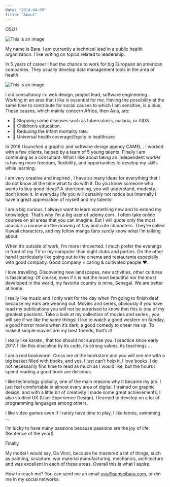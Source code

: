 ```yaml
---
date: "2014-04-09"
title: "About"
---
```


OSU ! 

![This is an image](/img/bara.jpg)


My name is Bara. I am currently a technical lead in a public health organization.  I like writing on topics related to leadership.

In 5 years of career I had the chance to work for big European an american companies. They usually develop data management tools in the area of ​​ health.

![This is an image](/img/separateur-africain-1.png)

I did consultancy in: web design, project lead, software engineering . Working in an area that i like is essential for me. Having the possibility at the same time to contribute for social causes to which I am sensitive, is a plus. These causes, which mainly concern Africa, then Asia, are:

* 🎯 Stopping some diseases such as tuberculosis, malaria, or AIDS.
* 🎯 Children’s education.
* 🎯 Reducing the infant mortality rate.
* 🎯 Universal health coverage/Equity in healthcare

In 2016 I launched a graphic and software design agency CAMEL . I worked with a few clients, helped by a team of 5 young talents. Finally i am continuing as a consultant. What I like about being an independent worker is having more freedom, flexibility, and opportunities to develop my skills while learning.

I am very creative and inspired , I have so many ideas for everything that I do not know all the time what to do with it. Do you know someone who wants to buy good ideas? A shortcoming, you will understand, modesty, i don’t know it. In everyday life you will certainly not notice but internally I have a great appreciation of myself and my talents!

I am a big curious, I always want to learn something new and to extend my knowledge. That’s why I’m a big user of udemy.com . I often take online courses on all areas that you can imagine. But I will quote only the most unusual: a course on the drawing of tiny and cute characters. They’re called Kawaii characters, and my fellow manga fans surely know what I’m talking about.

When it’s outside of work, I’m more introverted. I much prefer the evenings in front of my TV or my computer than night clubs and parties. On the other hand I particularly like going out to the cinema and restaurants especially with good company. Good company = caring & cultivated people  ❤.

I love travelling. Discovering new landscapes, new activities, other cultures is fascinating. Of course, even if it is not the most beautiful nor the most developed in the world, my favorite country is mine, Senegal. We are better at home.

I really like music and I only wait for the day when I’m going to finish deaf because my ears are wearing out. Movies and series, obviously if you have read my publications you will not be surprised to know that this is one of my greatest passions. Take a look at my collection of movies and series , you will see if we like the same things! I like to watch a good western on Sunday, a good horror movie when it’s dark, a good comedy to cheer me up. To make it simple movies are my best friends, that’s it!

I really like karate , that too should not surprise you. I practice since early 2017. I like this discipline by its code, its strong values, its teachings …

I am a real bookworm. Cross me at the bookstore and you will see me with a big basket filled with books, and yes, I just can’t help it, I love books. I do not necessarily find time to read as much as I would like, but the hours I spend reading a good book are delicious.

I like technology globally, one of the main reasons why it became my job. I just feel comfortable in almost every area of ​​digital. I trained on graphic design, and with a little bit of creativity I made some great achievements, I also studied UX (User Experience Design). I learned to develop on a lot of programming languages ​​among others.

I like video games even if I rarely have time to play, I like tennis, swimming …

I’m lucky to have many passions because passions are the joy of life. (Sentence of the year!)

 

Finally

My model I would say, Da Vinci, because he mastered a lot of things, such as painting, sculpture, war material manufacturing, mechanics, architecture and was excellent in each of these areas. Overall this is what I aspire.

How to reach me?
You can send me an email osu@senseibara.com, or dm me in my social networks.